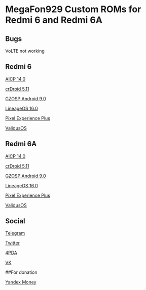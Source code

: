 # MegaFon929 Custom ROMs for Redmi 6 and Redmi 6A

## Bugs
VoLTE not working

## Redmi 6
[AICP 14.0](https://mega.nz/file/NygF0ISY#aBWRByKkqsHAw-WzPxFiJinfTOvlfR95LraDRvJgD5c)

[crDroid 5.11](https://mega.nz/file/QyBgTayZ#ho5L1aDQhniqmVCk7CLuUuD1gtzeEP1AWhiJ7pqvQ9A)

[GZOSP Android 9.0](https://mega.nz/file/xrQiRKgK#CE07f50D9zJKOytj7KXLwAPwdERq57CAwSQue7mWsfo)

[LineageOS 16.0](https://mega.nz/file/szBliQ6I#6nCj_9H8iIoY_jLUzcv8ULJ-TcB2CReYJvVx9vG1XNc)

[Pixel Experience Plus](https://mega.nz/file/A7IWDajK#NuGy9M-qVh4qsPe13J7fiHPlMqSG3ar4YRduBMbzYfU)

[ValidusOS](https://mega.nz/file/dnIRTSDD#LbgVHw98ZmiediyQJhVdmnMN9iCOuG187PEZ33dc3LE)

## Redmi 6A 
[AICP 14.0](https://mega.nz/file/5y5XhYZI#SwyeHzg-OJ3OGjt8WYapSIyBwSjntwfQr5f0ZdzBkwc)

[crDroid 5.11](https://mega.nz/file/hiQClCaJ#ZqHhNA2dyGJMsGXrAdiabxQTFYYkBboxKlgUbuUmOUw)

[GZOSP Android 9.0](https://mega.nz/file/s7h3hLaL#bx9XucbQZO3m3N9HTIKtal2chO8yxOBwj1v_FBlecN0)

[LineageOS 16.0](https://mega.nz/file/gvATAAiQ#JIBfjjjttoO9XIfaFTzWNyEPfbOcKbSrf6U5JZE0Pcw)

[Pixel Experience Plus](https://mega.nz/file/c6wzECwb#ZLTSWH2iyizywUREBxHkMrXfw38sQHZ01apSX5l9Byc)

[ValidusOS](https://mega.nz/file/J7Z1napD#M4MOj85qqPS3gb8DbI8I5xo_l0wjQIJfVyvNYF6SXqs)


## Social
[Telegram](https://t.me/yarpopkov)

[Twitter](https://twitter.com/yarpopkov)

[4PDA](https://4pda.ru/forum/index.php?showuser=4357013)

[VK](https://vk.com/yarpopkov)

##For donation

[Yandex Money](https://money.yandex.ru/to/410015491197190)

